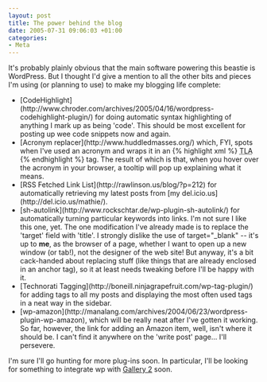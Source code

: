 ```yaml
---
layout: post
title: The power behind the blog
date: 2005-07-31 09:06:03 +01:00
categories:
- Meta
---
```

It's probably plainly obvious that the main software powering this beastie is WordPress.  But I thought I'd give a mention to all the other bits and pieces I'm using (or planning to use) to make my blogging life complete:

<ul>
<li>[CodeHighlight](http://www.chroder.com/archives/2005/04/16/wordpress-codehighlight-plugin/) for doing automatic syntax highlighting of anything I mark up as being 'code'.  This should be most excellent for posting up wee code snippets now and again.</li>
<li>[Acronym replacer](http://www.huddledmasses.org/) which, FYI, spots when I've used an acronym and wraps it in an
{% highlight xml %}
<acronym title="expansion">TLA</acronym>
{% endhighlight %}
tag.  The result of which is that, when you hover over the acronym in your browser, a tooltip will pop up explaining what it means.</li>
<li>[RSS Fetched Link List](http://rawlinson.us/blog/?p=212) for automatically retrieving my latest posts from [my del.icio.us](http://del.icio.us/mathie/).</li>
<li>[sh-autolink](http://www.rockschtar.de/wp-plugin-sh-autolink/) for automatically turning particular keywords into links.  I'm not sure I like this one, yet.  The one modification I've already made is to replace the 'target' field with 'title'.  I strongly dislike the use of target="_blank" -- it's up to <strong>me</strong>, as the browser of a page, whether I want to open up a new window (or tab!), not the designer of the web site!  But anyway, it's a bit cack-handed about replacing stuff (like things that are already enclosed in an anchor tag), so it at least needs tweaking before I'll be happy with it.</li>
<li>[Technorati Tagging](http://boneill.ninjagrapefruit.com/wp-tag-plugin/) for adding tags to all my posts and displaying the most often used tags in a neat way in the sidebar.</li>
<li>[wp-amazon](http://manalang.com/archives/2004/06/23/wordpress-plugin-wp-amazon), which will be really neat after I've gotten it working.  So far, however, the link for adding an Amazon item, well, isn't where it should be.  I can't find it anywhere on the 'write post' page...  I'll persevere.</li>
</ul>

I'm sure I'll go hunting for more plug-ins soon.  In particular, I'll be looking for something to integrate wp with [Gallery 2](http://gallery.sf.net/) soon.
